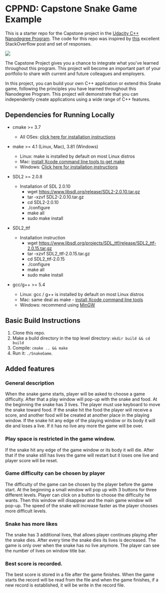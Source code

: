 # CPPND: Capstone Snake Game Example

This is a starter repo for the Capstone project in the [Udacity C++ Nanodegree Program](https://www.udacity.com/course/c-plus-plus-nanodegree--nd213). The code for this repo was inspired by [this](https://codereview.stackexchange.com/questions/212296/snake-game-in-c-with-sdl) excellent StackOverflow post and set of responses.

<img src="snake_game.gif"/>

The Capstone Project gives you a chance to integrate what you've learned throughout this program. This project will become an important part of your portfolio to share with current and future colleagues and employers.

In this project, you can build your own C++ application or extend this Snake game, following the principles you have learned throughout this Nanodegree Program. This project will demonstrate that you can independently create applications using a wide range of C++ features.

## Dependencies for Running Locally
* cmake >= 3.7
  * All OSes: [click here for installation instructions](https://cmake.org/install/)
* make >= 4.1 (Linux, Mac), 3.81 (Windows)
  * Linux: make is installed by default on most Linux distros
  * Mac: [install Xcode command line tools to get make](https://developer.apple.com/xcode/features/)
  * Windows: [Click here for installation instructions](http://gnuwin32.sourceforge.net/packages/make.htm)
* SDL2 >= 2.0.8
  * Installation of SDL 2.0.10
    * wget https://www.libsdl.org/release/SDL2-2.0.10.tar.gz
    * tar -xzvf SDL2-2.0.10.tar.gz
    * cd SDL2-2.0.10
    * ./configure
    * make all
    * sudo make install
    
* SDL2_ttf
  * Installation instruction
    * wget  https://www.libsdl.org/projects/SDL_ttf/release/SDL2_ttf-2.0.15.tar.gz
    * tar -xzvf SDL2_ttf-2.0.15.tar.gz
    * cd SDL2_ttf-2.0.15
    * ./configure
    * make all
    * sudo make install
    
  
* gcc/g++ >= 5.4
  * Linux: gcc / g++ is installed by default on most Linux distros
  * Mac: same deal as make - [install Xcode command line tools](https://developer.apple.com/xcode/features/)
  * Windows: recommend using [MinGW](http://www.mingw.org/)

## Basic Build Instructions

1. Clone this repo.
2. Make a build directory in the top level directory: `mkdir build && cd build`
3. Compile: `cmake .. && make`
4. Run it: `./SnakeGame`.

## Added features

### General description

When the snake game starts, player will be asked to choose a game difficulty. After that a play window will pop-up with the snake and food. At the beginning the snake has 3 lives. The player must use keyboard to move the snake toward food. If the snake hit the food the player will receive a score, and another food will be created at another place in the playing window. If the snake hit any edge of the playing window or its body it will die and loses a live. If it has no live any more the game will be over.

### Play space is restricted in the game window.

If the snake hit any edge of the game window or its body it will die. After that if the snake still has lives the game will restart but it loses one live and player score will be reset.

### Game difficulty can be chosen by player

The difficulty of the game can be chosen by the player before the game start. At the beginning a small window will pop up with 3 buttons for three different levels. Player can click on a button to choose the difficulty he wants. Then this window will disappear and the main game window will pop-up. The speed of the snake will increase faster as the player chooses more difficult levels.

### Snake has more likes

The snake has 3 additional lives, that allows player continues playing after the snake dies. After every time the snake dies its lives is decreased. The game is only over when the snake has no live anymore. The player can see the number of lives on window title bar.

### Best score is recorded.

The best score is stored in a file after the game finishes. When the game starts the record will be read from the file and when the game finishes, if a new record is established, it will be write in the record file.


